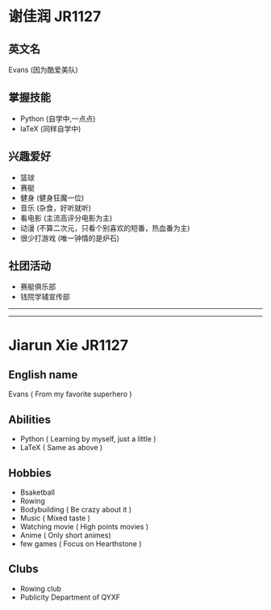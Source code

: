 # 谢佳润 JR1127
## 英文名
Evans (因为酷爱美队)
## 掌握技能
+ Python (自学中,一点点)
+ laTeX (同样自学中)

## 兴趣爱好
+ 篮球
+ 赛艇
+ 健身 (健身狂魔一位)
+ 音乐 (杂食，好听就听)
+ 看电影 (主流高评分电影为主)
+ 动漫 (不算二次元，只看个别喜欢的短番，热血番为主)
+ 很少打游戏 (唯一钟情的是炉石)

## 社团活动
+ 赛艇俱乐部
+ 钱院学辅宣传部
---
---
# Jiarun Xie JR1127
## English name
Evans ( From my favorite superhero )
## Abilities
+ Python ( Learning by myself, just a little )
+ LaTeX ( Same as above )
## Hobbies
+ Bsaketball
+ Rowing
+ Bodybuilding ( Be crazy about it )
+ Music ( Mixed taste )
+ Watching movie ( High points movies )
+ Anime ( Only short animes)
+ few games ( Focus on Hearthstone )
## Clubs
+ Rowing club
+ Publicity Department of QYXF
